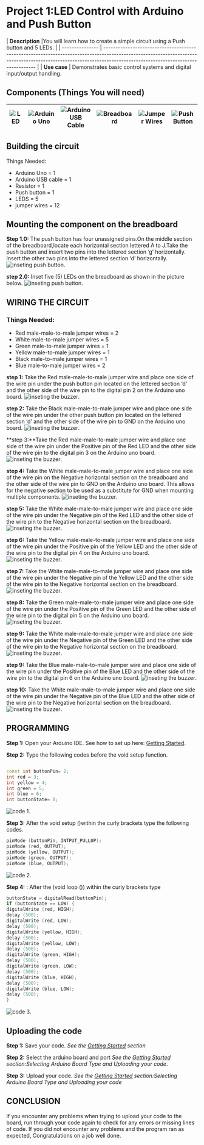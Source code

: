 # Project 1:LED Control with Arduino and Push Button

| **Description** |You will learn how to create a simple circuit using a Push button and 5 LEDs.
|
| --------------- | -------------------------------------------------------------------------------------------------------------------------------------------------------------------------------------------------------------- |
| **Use case** | Demonstrates basic control systems and digital input/output handling. 

## Components (Things You will need)

| ![LED ](../../../docs/manuals/assets/components/LED.png) | ![Arduino Uno](../../../docs/manuals/assets/components/arduino.png) | ![Arduino USB Cable](../../../docs/manuals/assets/components/USB_Cable.png) | ![Breadboard](../../../docs/manuals/assets/components/breadboard.png) | ![Jumper Wires](../../../docs/manuals/assets/components/jump_wire.png) | ![Push Button](../../../docs/manuals/assets/components/Push_Button.png) |
| ---------------------------------------- | --------------------------------------------------- | ----------------------------------------------------------- | ----------------------------------------------------- | ------------------------------------------------------ | ------------------------------------------------------- |

## Building the circuit

Things Needed:

- Arduino Uno = 1
- Arduino USB cable = 1
- Resistor = 1
- Push button = 1
- LEDS = 5
- jumper wires = 12


## Mounting the component on the breadboard

**Step 1.0:** The push button has four unassigned pins.On the middle section of the breadboard,locate each horizontal section lettered A to J.Take the push button and insert two pins into the lettered section ‘g’ horizontally.
Insert the other two pins into the lettered section ‘d’ horizontally.
![inseting push button](../../../docs/manuals/assets/2.0/2.1.Push%20Button%20+%20LED/4.LED/image%201.png).

**step 2.0:** Inset five (5) LEDs on the breadboard as shown in the picture below.
![inseting push button](../../../docs/manuals/assets/2.0/2.1.Push%20Button%20+%20LED/4.LED/image%202.png).

## WIRING THE CIRCUIT

### Things Needed:

- Red male-male-to-male jumper wires = 2
- White male-to-male jumper wires = 5
- Green male-to-male jumper wires = 1
- Yellow male-to-male jumper wires = 1
- Black male-to-male jumper wires = 1
- Blue male-to-male jumper wires = 2

**step 1:** Take the Red male-male-to-male jumper wire and place one side of the wire pin under the push button pin located on the lettered section ‘d’ and the other side of the wire pin to the digital pin 2 on the Arduino uno board.
![inseting the buzzer](../../../docs/manuals/assets/2.0/2.1.Push%20Button%20+%20LED/4.LED/wire%201.png).

**step 2:** Take the Black male-male-to-male jumper wire and place one side of the wire pin under the other push button pin located on the lettered section ‘d’ and the other side of the wire pin to GND on the Arduino uno board.
![inseting the buzzer](../../../docs/manuals/assets/2.0/2.1.Push%20Button%20+%20LED/4.LED/wire%202.png).

**step 3:**Take the Red male-male-to-male jumper wire and place one side of the wire pin under the Positive pin of the Red LED and the other side of the wire pin to the digital pin 3 on the Arduino uno board.
![inseting the buzzer](../../../docs/manuals/assets/2.0/2.1.Push%20Button%20+%20LED/4.LED/wire%203.png).

**step 4:** Take the White male-male-to-male jumper wire and place one side of the wire pin on the Negative horizontal section on the breadboard and the other side of the wire pin to GND on the Arduino uno board. This allows for the negative section to be used as a substitute for GND when mounting multiple components.
![inseting the buzzer](../../../docs/manuals/assets/2.0/2.1.Push%20Button%20+%20LED/4.LED/wire%204.png).

**step 5:** Take the White male-male-to-male jumper wire and place one side of the wire pin under the Negative pin of the Red LED and the other side of the wire pin to the Negative horizontal section on the breadboard.
![inseting the buzzer](../../../docs/manuals/assets/2.0/2.1.Push%20Button%20+%20LED/4.LED/wire%205.png).

**step 6:** Take the Yellow male-male-to-male jumper wire and place one side of the wire pin under the Positive pin of the Yellow LED and the other side of the wire pin to the digital pin 4 on the Arduino uno board.
![inseting the buzzer](../../../docs/manuals/assets/2.0/2.1.Push%20Button%20+%20LED/4.LED/wire%206.png).

**step 7:** Take the White male-male-to-male jumper wire and place one side of the wire pin under the Negative pin of the Yellow LED and the other side of the wire pin to the Negative horizontal section on the breadboard.
![inseting the buzzer](../../../docs/manuals/assets/2.0/2.1.Push%20Button%20+%20LED/4.LED/wire%207.png).

**step 8:** Take the Green male-male-to-male jumper wire and place one side of the wire pin under the Positive pin of the Green LED and the other side of the wire pin to the digital pin 5 on the Arduino uno board.
![inseting the buzzer](../../../docs/manuals/assets/2.0/2.1.Push%20Button%20+%20LED/4.LED/wire%208.png).

**step 9:** Take the White male-male-to-male jumper wire and place one side of the wire pin under the Negative pin of the Green LED and the other side of the wire pin to the Negative horizontal section on the breadboard.
![inseting the buzzer](../../../docs/manuals/assets/2.0/2.1.Push%20Button%20+%20LED/4.LED/wire%209.png).

**step 9:** Take the Blue male-male-to-male jumper wire and place one side of the wire pin under the Positive pin of the Blue LED and the other side of the wire pin to the digital pin 6 on the Arduino uno board.
![inseting the buzzer](../../../docs/manuals/assets/2.0/2.1.Push%20Button%20+%20LED/4.LED/wire%2010.png).

**step 10:** Take the White male-male-to-male jumper wire and place one side of the wire pin under the Negative pin of the Blue LED and the other side of the wire pin to the Negative horizontal section on the breadboard.
![inseting the buzzer](../../../docs/manuals/assets/2.0/2.1.Push%20Button%20+%20LED/4.LED/wire%2011.png).

## PROGRAMMING

**Step 1:** Open your Arduino IDE. See how to set up here: [Getting Started](../../../getting-started.md).

**Step 2:** Type the following codes before the void setup function.

``` cpp

const int buttonPin= 2;
int red = 3;
int yellow = 4;
int green = 5;
int blue = 6;
int buttonState= 0;
```

![code 1](../../../docs/manuals/assets/2.0/2.1.Push%20Button%20+%20LED/4.LED/code%201.png).

**Step 3:** After the void setup ()within the curly brackets type the following codes.

``` cpp
pinMode (buttonPin, INTPUT_PULLUP);
pinMode (red, OUTPUT);
pinMode (yellow, OUTPUT);
pinMode (green, OUTPUT);
pinMode (blue, OUTPUT);
```

![code 2](../../../docs/manuals/assets/2.0/2.1.Push%20Button%20+%20LED/4.LED/code%202.png).

**Step 4:** : After the (void loop ()) within the curly brackets type

``` cpp
buttonState = digitalRead(buttonPin);
if (buttonState == LOW) {
digitalWrite (red, HIGH);
delay (500);
digitalWrite (red, LOW);
delay (500);
digitalWrite (yellow, HIGH);
delay (500);
digitalWrite (yellow, LOW);
delay (500);
digitalWrite (green, HIGH);
delay (500);
digitalWrite (green, LOW);
delay (500);
digitalWrite (blue, HIGH);
delay (500);
digitalWrite (blue, LOW);
delay (500);
}


```

![code 3](../../../docs/manuals/assets/2.0/2.1.Push%20Button%20+%20LED/4.LED/code%203.png).

## Uploading the code

**Step 1:** Save your code. _See the [Getting Started](../../../getting-started.md) section_

**Step 2:** Select the arduino board and port _See the [Getting Started](../../../getting-started.md) section:Selecting Arduino Board Type and Uploading your code_.

**Step 3:** Upload your code. _See the [Getting Started](../../../getting-started.md) section:Selecting Arduino Board Type and Uploading your code_

## CONCLUSION

If you encounter any problems when trying to upload your code to the board, run through your code again to check for any errors or missing lines of code. If you did not encounter any problems and the program ran as expected, Congratulations on a job well done.
